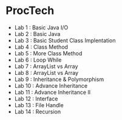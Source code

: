 # ProcTech

- Lab 1 : Basic Java I/O 
- Lab 2 : Basic Java 
- Lab 3 : Basic Student Class Implentation 
- Lab 4 : Class Method
- Lab 5 : More Class Method
- Lab 6 : Loop While
- Lab 7 : ArrayList vs Array
- Lab 8 : ArrayList vs Array 
- Lab 9 : Inheritance & Polymorphism
- Lab 10 : Advance Inheritance
- Lab 11 : Advance Inheritance II
- Lab 12 : Interface
- Lab 13 : File Handle
- Lab 14 : Recursion
